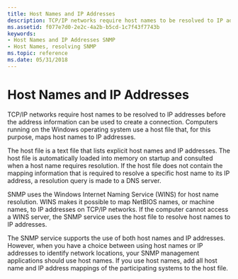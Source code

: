 ```yaml
---
title: Host Names and IP Addresses
description: TCP/IP networks require host names to be resolved to IP addresses before the address information can be used to create a connection.
ms.assetid: f077e7d0-2e2c-4a2b-b5cd-1c7f43f7743b
keywords:
- Host Names and IP Addresses SNMP
- Host Names, resolving SNMP
ms.topic: reference
ms.date: 05/31/2018
---
```


# Host Names and IP Addresses

TCP/IP networks require host names to be resolved to IP addresses before the address information can be used to create a connection. Computers running on the Windows operating system use a host file that, for this purpose, maps host names to IP addresses.

The host file is a text file that lists explicit host names and IP addresses. The host file is automatically loaded into memory on startup and consulted when a host name requires resolution. If the host file does not contain the mapping information that is required to resolve a specific host name to its IP address, a resolution query is made to a DNS server.

SNMP uses the Windows Internet Naming Service (WINS) for host name resolution. WINS makes it possible to map NetBIOS names, or machine names, to IP addresses on TCP/IP networks. If the computer cannot access a WINS server, the SNMP service uses the host file to resolve host names to IP addresses.

The SNMP service supports the use of both host names and IP addresses. However, when you have a choice between using host names or IP addresses to identify network locations, your SNMP management applications should use host names. If you use host names, add all host name and IP address mappings of the participating systems to the host file.

 

 




